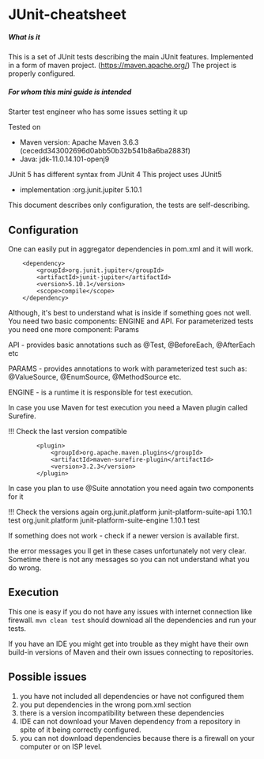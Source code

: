 # JUnit-cheatsheet
##### What is it
This is a set of JUnit tests describing the main JUnit features.
Implemented in a form of maven project. (https://maven.apache.org/) 
The project is properly configured.

##### For whom this mini guide is intended
Starter test engineer who has some issues setting it up

Tested on
- Maven version: Apache Maven 3.6.3 (cecedd343002696d0abb50b32b541b8a6ba2883f)
- Java: jdk-11.0.14.101-openj9

JUnit 5 has different syntax from JUnit 4
This project uses JUnit5 
- implementation :org.junit.jupiter 5.10.1 

This document describes only configuration, the tests are self-describing.

## Configuration



One can easily put in aggregator dependencies in pom.xml and it will work.

        <dependency>
            <groupId>org.junit.jupiter</groupId>
            <artifactId>junit-jupiter</artifactId>
            <version>5.10.1</version>
            <scope>compile</scope>
        </dependency>


Although, it's best to understand what is inside if something goes not well.  
You need two basic components: ENGINE and API. 
For parameterized tests you need one more component: Params 


API - provides basic annotations such as @Test, @BeforeEach, @AfterEach etc

PARAMS - provides annotations to work with parameterized test such as: @ValueSource, @EnumSource, @MethodSource etc. 

ENGINE - is a runtime it is responsible for test execution.


In case you use Maven for test execution you need a Maven plugin called Surefire.

!!! Check the last version compatible

            <plugin>
                <groupId>org.apache.maven.plugins</groupId>
                <artifactId>maven-surefire-plugin</artifactId>
                <version>3.2.3</version>
            </plugin>
			
In case you plan to use @Suite annotation you need again two components for it

!!! Check the versions again
        <dependency>
            <groupId>org.junit.platform</groupId>
            <artifactId>junit-platform-suite-api</artifactId>
            <version>1.10.1</version>
            <scope>test</scope>
        </dependency>
        <dependency>
            <groupId>org.junit.platform</groupId>
            <artifactId>junit-platform-suite-engine</artifactId>
            <version>1.10.1</version>
            <scope>test</scope>
        </dependency>

If something does not work - check if a newer version is available first.


the error messages you ll get in these cases unfortunately not very clear.
Sometime there is not any messages so you can not understand what you do wrong.


## Execution 

This one is easy if you do not have any issues with internet connection like firewall.
`mvn clean test` should download all the dependencies and run your tests.

If you have an IDE you might get into trouble as they might have their own build-in versions
of Maven and their own issues connecting to repositories.

## Possible issues
1. you have not included all dependencies or have not configured them 
2. you put dependencies in the wrong pom.xml section
3. there is a version incompatibility between these dependencies 
4. IDE can not download your Maven dependency from a repository in spite of it being correctly configured. 
5. you can not download dependencies because there is a firewall on your computer or on ISP level.
